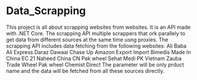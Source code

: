 # Data_Scrapping
This project is all about scrapping websites from websites.
It is an API made with .NET Core. The scrapping API multiple scrappers that ork parallely to get data from different sources at the same time usng proxies.
The scrapping API includes data fetching from the following websites:
Ali Baba
Ali Express
Daraz
Dawaai
Chase Up
Amazon 
Export Import
Bimedis
Made In China
EC 21
Naheed
China CN
Pak wheel
Sehat
Medi PK
Vietnam
Zauba
Trade Wheel
Pak wheel
Chemist Direct
The parameter will be only prduct name and the data will be fetched from all these sources directly.

